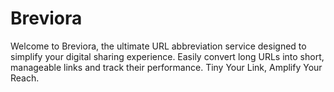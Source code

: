 # Breviora
Welcome to Breviora, the ultimate URL abbreviation service designed to simplify your digital sharing experience. Easily convert long URLs into short, manageable links and track their performance. Tiny Your Link, Amplify Your Reach.

